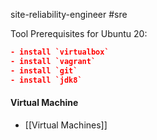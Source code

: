 site-reliability-engineer
#sre

Tool Prerequisites for Ubuntu 20:
```json
- install `virtualbox`
- install `vagrant`
- install `git`
- install `jdk8`
```

#### Virtual Machine
- [[Virtual Machines]]

